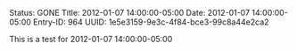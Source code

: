 Status: GONE
Title: 2012-01-07 14:00:00-05:00
Date: 2012-01-07 14:00:00-05:00
Entry-ID: 964
UUID: 1e5e3159-9e3c-4f84-bce3-99c8a44e2ca2

This is a test for 2012-01-07 14:00:00-05:00
